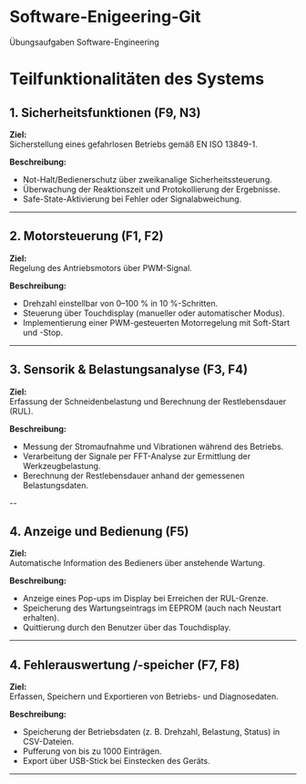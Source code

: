 # Software-Enigeering-Git
Übungsaufgaben Software-Engineering

# Teilfunktionalitäten des Systems

## 1. Sicherheitsfunktionen (F9, N3)
**Ziel:**  
Sicherstellung eines gefahrlosen Betriebs gemäß EN ISO 13849-1.  

**Beschreibung:**  
- Not-Halt/Bedienerschutz über zweikanalige Sicherheitssteuerung.  
- Überwachung der Reaktionszeit und Protokollierung der Ergebnisse.  
- Safe-State-Aktivierung bei Fehler oder Signalabweichung.  

---

## 2. Motorsteuerung (F1, F2)
**Ziel:**  
Regelung des Antriebsmotors über PWM-Signal.

**Beschreibung:**  
- Drehzahl einstellbar von 0–100 % in 10 %-Schritten.  
- Steuerung über Touchdisplay (manueller oder automatischer Modus).  
- Implementierung einer PWM-gesteuerten Motorregelung mit Soft-Start und -Stop.  

---

## 3. Sensorik & Belastungsanalyse (F3, F4)
**Ziel:**  
Erfassung der Schneidenbelastung und Berechnung der Restlebensdauer (RUL).

**Beschreibung:**  
- Messung der Stromaufnahme und Vibrationen während des Betriebs.  
- Verarbeitung der Signale per FFT-Analyse zur Ermittlung der Werkzeugbelastung.  
- Berechnung der Restlebensdauer anhand der gemessenen Belastungsdaten.  

--

## 4. Anzeige und Bedienung (F5)
**Ziel:**  
Automatische Information des Bedieners über anstehende Wartung.  

**Beschreibung:**  
- Anzeige eines Pop-ups im Display bei Erreichen der RUL-Grenze.  
- Speicherung des Wartungseintrags im EEPROM (auch nach Neustart erhalten).  
- Quittierung durch den Benutzer über das Touchdisplay.  

---

## 4. Fehlerauswertung /-speicher (F7, F8)
**Ziel:**  
Erfassen, Speichern und Exportieren von Betriebs- und Diagnosedaten.  

**Beschreibung:**  
- Speicherung der Betriebsdaten (z. B. Drehzahl, Belastung, Status) in CSV-Dateien.  
- Pufferung von bis zu 1000 Einträgen.  
- Export über USB-Stick bei Einstecken des Geräts.   

---

